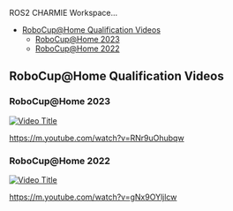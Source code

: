 ROS2 CHARMIE Workspace...

* [RoboCup@Home Qualification Videos](#robocuphome-qualification-videos)
  * [RoboCup@Home 2023](#robocuphome-2023)
  * [RoboCup@Home 2022](#robocuphome-2022)



## RoboCup@Home Qualification Videos

### RoboCup@Home 2023

[![Video Title](https://img.youtube.com/vi/RNr9uOhubqw/0.jpg)](https://www.youtube.com/watch?v=RNr9uOhubqw)

https://m.youtube.com/watch?v=RNr9uOhubqw

### RoboCup@Home 2022

[![Video Title](https://img.youtube.com/vi/gNx9OYljlcw/0.jpg)](https://www.youtube.com/watch?v=gNx9OYljlcw)

https://m.youtube.com/watch?v=gNx9OYljlcw
